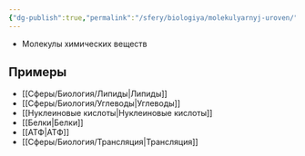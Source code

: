 ```yaml
---
{"dg-publish":true,"permalink":"/sfery/biologiya/molekulyarnyj-uroven/","tags":["Общаябиология"]}
---
```


- Молекулы химических веществ
## Примеры
- [[Сферы/Биология/Липиды\|Липиды]]
- [[Сферы/Биология/Углеводы\|Углеводы]]
- [[Нуклеиновые кислоты\|Нуклеиновые кислоты]]
- [[Белки\|Белки]]
- [[АТФ\|АТФ]]
- [[Сферы/Биология/Трансляция\|Трансляция]]